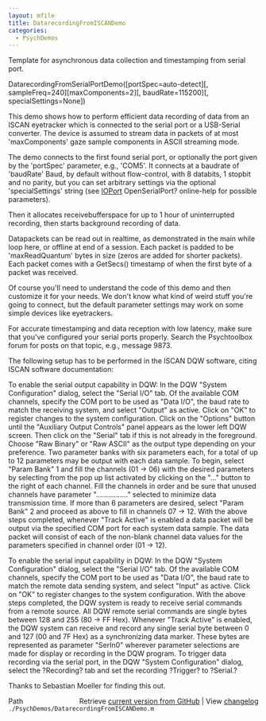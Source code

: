 ```yaml
---
layout: mfile
title: DatarecordingFromISCANDemo
categories:
  - PsychDemos
---
```


Template for asynchronous data collection and timestamping from serial port.

DatarecordingFromSerialPortDemo\(\[portSpec=auto\-detect\]\[, sampleFreq=240\]\[maxComponents=2\]\[, baudRate=115200\]\[, specialSettings=None\]\)

This demo shows how to perform efficient data recording of data from an
ISCAN eyetracker which is connected to the serial port or a USB\-Serial
converter. The device is assumed to stream data in packets of at most
'maxComponents' gaze sample components in ASCII streaming mode.

The demo connects to the first found serial port, or optionally the port
given by the 'portSpec' parameter, e.g., 'COM5'. It connects at a
baudrate of 'baudRate' Baud, by default without flow\-control, with 8
databits, 1 stopbit and no parity, but you can set arbitrary settings via
the optional 'specialSettings' string \(see [IOPort](/docs/IOPort) OpenSerialPort?
online\-help for possible parameters\).

Then it allocates receivebufferspace for up to 1 hour of uninterrupted
recording, then starts background recording of data.

Datapackets can be read out in realtime, as demonstrated in the main
while loop here, or offline at end of a session. Each packet is padded to
be 'maxReadQuantum' bytes in size \(zeros are added for shorter packets\).
Each packet comes with a GetSecs\(\) timestamp of when the first byte of a
packet was received.

Of course you'll need to understand the code of this demo and then
customize it for your needs. We don't know what kind of weird stuff
you're going to connect, but the default parameter settings may work on
some simple devices like eyetrackers.

For accurate timestamping and data reception with low latency, make sure
that you've configured your serial ports properly. Search the
Psychtoolbox forum for posts on that topic, e.g., message 9873.

The following setup has to be performed in the ISCAN DQW software,
citing ISCAN software documentation:

To enable the serial output capability in DQW: In the DQW "System
Configuration" dialog, select the "Serial I/O" tab. Of the available COM
channels, specify the COM port to be used as "Data I/O", the baud rate to
match the receiving system, and select "Output" as active. Click on "OK"
to register changes to the system configuration. Click on the "Options"
button until the "Auxiliary Output Controls" panel appears as the lower
left DQW screen. Then click on the "Serial" tab if this is not already in
the foreground. Choose "Raw Binary" or "Raw ASCII" as the output type
depending on your preference. Two parameter banks with six parameters
each, for a total of up to 12 parameters may be output with each data
sample. To begin, select "Param Bank" 1 and fill the channels \(01 \-\> 06\)
with the desired parameters by selecting from the pop up list activated
by clicking on the "..." button to the right of each channel. Fill the
channels in order and be sure that unused channels have parameter
"................" selected to minimize data transmission time. If more
than 6 parameters are desired, select "Param Bank" 2 and proceed as above
to fill in channels 07 \-\> 12. With the above steps completed, whenever
"Track Active" is enabled a data packet will be output via the specified
COM port for each system data sample. The data packet will consist of
each of the non\-blank channel data values for the parameters specified in
channel order \(01 \-\> 12\).

To enable the serial input capability in DQW: In the DQW "System
Configuration" dialog, select the "Serial I/O" tab. Of the available COM
channels, specify the COM port to be used as "Data I/O", the baud rate to
match the remote data sending system, and select "Input" as active. Click
on "OK" to register changes to the system configuration. With the above
steps completed, the DQW system is ready to receive serial commands from
a remote source. All DQW remote serial commands are single bytes between
128 and 255 \(80 \-\> FF Hex\). Whenever "Track Active" is enabled, the DQW
system can receive and record any single serial byte between 0 and 127
\(00 and 7F Hex\) as a synchronizing data marker. These bytes are
represented as parameter "SerIn0" wherever parameter selections are made
for display or recording in the DQW program. To trigger data recording
via the serial port, in the DQW "System Configuration" dialog, select the
?Recording? tab and set the recording ?Trigger? to ?Serial.?

Thanks to Sebastian Moeller for finding this out.



<div class="code_header" style="text-align:right;">
  <span style="float:left;">Path&nbsp;&nbsp;</span> <span class="counter">Retrieve <a href=
  "https://raw.github.com/Psychtoolbox-3/Psychtoolbox-3/beta/./PsychDemos/DatarecordingFromISCANDemo.m">current version from GitHub</a> | View <a href=
  "https://github.com/Psychtoolbox-3/Psychtoolbox-3/commits/beta/./PsychDemos/DatarecordingFromISCANDemo.m">changelog</a></span>
</div>
<div class="code">
  <code>./PsychDemos/DatarecordingFromISCANDemo.m</code>
</div>
